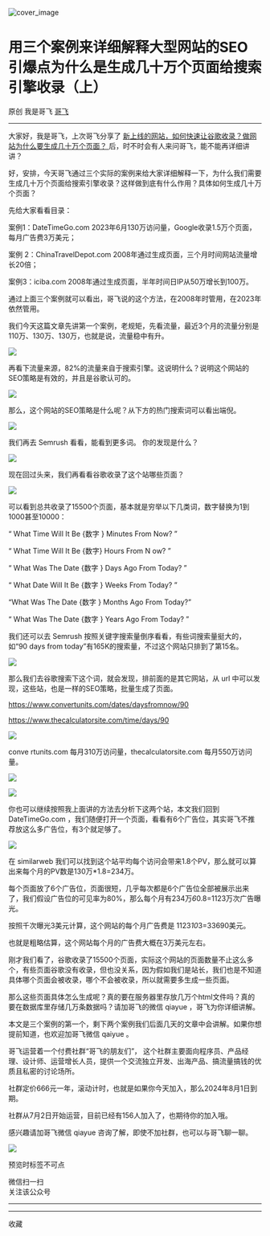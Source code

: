 ![cover_image](https://mmbiz.qpic.cn/sz_mmbiz_jpg/LBrX00GQeicvzyxJE0yFKSdnL1iaKR7a6KRibibeIG6uq1d6yNp1Uia7BfJibb8jzb8DNcDDgE2PrzMs88TKhwIf4Sog/0?wx_fmt=jpeg)

#  用三个案例来详细解释大型网站的SEO引爆点为什么是生成几十万个页面给搜索引擎收录（上）

原创  我是哥飞  [ 哥飞 ](javascript:void\(0\);)

__ _ _ _ _

大家好，我是哥飞，上次哥飞分享了 [ 新上线的网站，如何快速让谷歌收录？做网站为什么要生成几十万个页面？
](http://mp.weixin.qq.com/s?__biz=MjM5OTIzMzYyMA==&mid=2650079215&idx=1&sn=62b363765e616d5f6511c20a5b78c4ab&chksm=bf3eced4884947c27c5822f518876d0a21bd9e3ca17879741d6f473db9da4686ffec4d60d8d2&scene=21#wechat_redirect)
后，时不时会有人来问哥飞，能不能再详细讲讲？  

好，安排，今天哥飞通过三个实际的案例来给大家详细解释一下，为什么我们需要生成几十万个页面给搜索引擎收录？这样做到底有什么作用？具体如何生成几十万个页面？  

先给大家看看目录：

案例1：DateTimeGo.com 2023年6月130万访问量，Google收录1.5万个页面，每月广告费3万美元；

案例  2：ChinaTravelDepot.com 2008年通过生成页面，三个月时间网站流量增长20倍；

案例3：iciba.com 2008年通过生成页面，半年时间日IP从50万增长到100万。

通过上面三个案例就可以看出，哥飞说的这个方法，在2008年时管用，在2023年依然管用。  

我们今天这篇文章先讲第一个案例，老规矩，先看流量，最近3个月的流量分别是110万、130万、130万，也就是说，流量稳中有升。

![](https://mmbiz.qpic.cn/sz_mmbiz_png/LBrX00GQeicvzyxJE0yFKSdnL1iaKR7a6K9sx6GFMp1vhMKDToWqibg2emGqUMrLichgKWeKtRpIxBfVkichohd32aA/640?wx_fmt=png)

再看下流量来源，82%的流量来自于搜索引擎。这说明什么？说明这个网站的SEO策略是有效的，并且是谷歌认可的。  

![](https://mmbiz.qpic.cn/sz_mmbiz_png/LBrX00GQeicvzyxJE0yFKSdnL1iaKR7a6KicrUrGdq2hMhafl9XpkcWX94Rx2iaPicicnEDIa2pNoR7sr5eIvKFVLfFg/640?wx_fmt=png)

那么，这个网站的SEO策略是什么呢？从下方的热门搜索词可以看出端倪。

![](https://mmbiz.qpic.cn/sz_mmbiz_png/LBrX00GQeicvzyxJE0yFKSdnL1iaKR7a6KkyT8wVvTe8T45HBLpbHIdumcD1Rr33n1xDHgkTEwrOB2IepNL6DekA/640?wx_fmt=png)

我们再去 Semrush 看看，能看到更多词。  你的发现是什么？  

![](https://mmbiz.qpic.cn/sz_mmbiz_png/LBrX00GQeicvzyxJE0yFKSdnL1iaKR7a6Kq4OAnudibSNnD7YHr2Zuj5ZsA72cU2CznpHOFkicV9ialPyFdGTJTsgew/640?wx_fmt=png)

现在回过头来，我们再看看谷歌收录了这个站哪些页面？  

![](https://mmbiz.qpic.cn/sz_mmbiz_png/LBrX00GQeicvzyxJE0yFKSdnL1iaKR7a6Kwb7aibJkqdbicpiaibMo5icNLPBFZO7M43upmBBHN7cohAX0TWm9WVRMymw/640?wx_fmt=png)

可以看到总共收录了15500个页面，基本就是穷举以下几类词，数字替换为1到1000甚至10000：

“  What Time Will It Be  {数字  }  Minutes From Now?  ”

“  What Time Will It Be {数字} Hours From N  ow?  ”

“  What Was The Date  {数字  }  Days Ago From Today?  ”

“  What Date Will It Be  {数字  }  Weeks From Today?  ”

“What Was The Date  {数字  }  Months Ago From Today?”

“  What Was The Date  {数字  }  Years Ago From Today?  ”

我们还可以去 Semrush 按照关键字搜索量倒序看看，有些词搜索量挺大的，如“90 days from
today”有165K的搜索量，不过这个网站只排到了第15名。  

![](https://mmbiz.qpic.cn/sz_mmbiz_png/LBrX00GQeicvzyxJE0yFKSdnL1iaKR7a6KHYW0FNM7zZWiaMonXzZicjJkMokeibAvruoS1r13jIUURkiaMdytz1iblibg/640?wx_fmt=png)

那么我们去谷歌搜索下这个词，就会发现，排前面的是其它网站，从 url 中可以发现，这些站，也是一样的SEO策略，批量生成了页面。

https://www.convertunits.com/dates/daysfromnow/90

https://www.thecalculatorsite.com/time/days/90

![](https://mmbiz.qpic.cn/sz_mmbiz_png/LBrX00GQeicvzyxJE0yFKSdnL1iaKR7a6Ks5NDdm6Zq4E0awsWogibQHG8iaNibkI1aKewR9qd7RJ7E32GaMsrp9Evw/640?wx_fmt=png)

conve  rtunits.com  每月310万访问量，thecalculatorsite.com 每月550万访问量。

![](https://mmbiz.qpic.cn/sz_mmbiz_png/LBrX00GQeicvzyxJE0yFKSdnL1iaKR7a6KeYU8ZDdzARnfSNz0m9mjJYIJ2oHbOjlczsbuxnex5UY9fic1a9jgziaw/640?wx_fmt=png)

![](https://mmbiz.qpic.cn/sz_mmbiz_png/LBrX00GQeicvzyxJE0yFKSdnL1iaKR7a6KZWUHic6kCt1icU1YJDIicmmTK7ljKufAWicfSmCbwYEFOrqewKKsloF4tQ/640?wx_fmt=png)

你也可以继续按照我上面讲的方法去分析下这两个站，本文我们回到  DateTimeGo.com
，我们随便打开一个页面，看看有6个广告位，其实哥飞不推荐放这么多广告位，有3个就足够了。

![](https://mmbiz.qpic.cn/sz_mmbiz_png/LBrX00GQeicvzyxJE0yFKSdnL1iaKR7a6Km2ASVynu9Av1FGKtEVJibticq92GplZJnZohiaCyHrE6avKs8jnpMLhcw/640?wx_fmt=png)

在 similarweb 我们可以找到这个站平均每个访问会带来1.8个PV，那么就可以算出来每个月的PV数是130万*1.8=234万。

每个页面放了6个广告位，页面很短，几乎每次都是6个广告位全部被展示出来了，我们假设广告位的可见率为80%，那么每个月有234万*6*0.8=1123万次广告曝光。  

按照千次曝光3美元计算，这个网站的每个月广告费是 1123*10*3=33690美元。  

也就是粗略估算，这个网站每个月的广告费大概在3万美元左右。

刚才我们看了，谷歌收录了15500个页面，实际这个网站的页面数量不止这么多个，有些页面谷歌没有收录，但也没关系，因为假如我们是站长，我们也是不知道具体哪个页面会被收录，哪个不会被收录，所以就需要多生成一些页面。

那么这些页面具体怎么生成呢？真的要在服务器里存放几万个html文件吗？真的要在数据库里存储几万条数据吗？请加哥飞的微信 qiayue ，哥飞为你详细讲解。  

本文是三个案例的第一个，剩下两个案例我们后面几天的文章中会讲解。如果你想提前知道，也欢迎加哥飞微信 qaiyue 。  

哥飞运营着一个付费社群“哥飞的朋友们”，
这个社群主要面向程序员、产品经理、设计师、运营增长人员，提供一个交流独立开发、出海产品、搞流量搞钱的优质且私密的讨论场所。

社群定价666元一年，滚动计时，也就是如果你今天加入，那么2024年8月1日到期。

社群从7月2日开始运营，目前已经有156人加入了，也期待你的加入哦。

感兴趣请加哥飞微信 qiayue 咨询了解，即使不加社群，也可以与哥飞聊一聊。

![](https://mmbiz.qpic.cn/sz_mmbiz_png/LBrX00GQeictmH6ZbzrmhFdgH55yNiarBAXwFK5njpE3j8ehd8M5CNnh5mX01ibDAls4gZvob7nUmwXnscEXNDm3g/640?wx_fmt=png)

  

  

预览时标签不可点

微信扫一扫  
关注该公众号





****



****



  收藏

